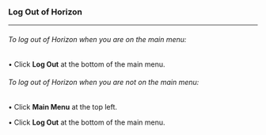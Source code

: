 ### Log Out of Horizon
___________________

###### To log out of Horizon when you are on the main menu:

• Click **Log Out** at the bottom of the main menu.

###### To log out of Horizon when you are not on the main menu:

• Click **Main Menu** at the top left. 

• Click **Log Out** at the bottom of the main menu.



